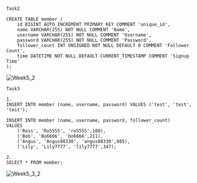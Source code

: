 ```
Task2

CREATE TABLE member (
    id BIGINT AUTO_INCREMENT PRIMARY KEY COMMENT 'unique_id',
    name VARCHAR(255) NOT NULL COMMENT 'Name',
    username VARCHAR(255) NOT NULL COMMENT 'Username',
    password VARCHAR(255) NOT NULL COMMENT 'Password',
    follower_count INT UNSIGNED NOT NULL DEFAULT 0 COMMENT 'Follower Count',
    time DATETIME NOT NULL DEFAULT CURRENT_TIMESTAMP COMMENT 'Signup Time'
);

```
![Week5_2](https://github.com/Ro5555chenn/wehelpbootcamp5th/assets/156869378/7638618b-80d0-420f-b3fa-8ef84f1a05aa)

```
Task3

1.
INSERT INTO member (name, username, password) VALUES ('test', 'test', 'test');

INSERT INTO member (name, username, password, follower_count)
VALUES 
    ('Ross', 'Ro5555', 'ro5555',100),
    ('Bob', 'Bo6666', 'bo6666',211),
    ('Angus', 'Angus88330', 'angus88330',985),
    ('Lily', 'Lily7777', 'lily7777',347);
```
```
2.
SELECT * FROM member;
```
![Week5_3_2](https://github.com/Ro5555chenn/wehelpbootcamp5th/assets/156869378/6a576d58-4e32-42e9-ac24-5d6432750deb)






